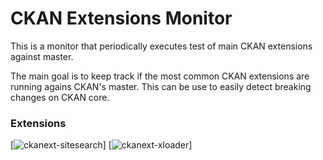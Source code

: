 # CKAN Extensions Monitor

This is a monitor that periodically executes test of main CKAN extensions against master.

The main goal is to keep track if the most common CKAN extensions are running agains CKAN's master. This can be use to easily detect breaking changes on CKAN core.

### Extensions

[![ckanext-sitesearch](https://github.com/pdelboca/ckan-extensions-monitor/workflows/ckanext-sitesearch/badge.svg)]
[![ckanext-xloader](https://github.com/pdelboca/ckan-extensions-monitor/workflows/ckanext-xloader/badge.svg)]
